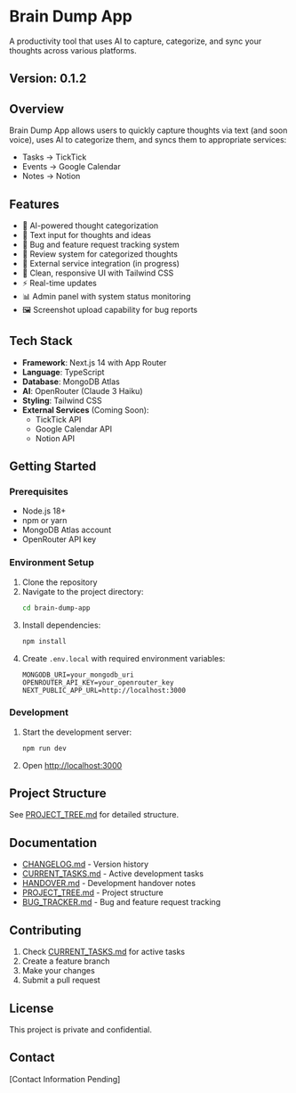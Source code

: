 # Brain Dump App

A productivity tool that uses AI to capture, categorize, and sync your thoughts across various platforms.

## Version: 0.1.2

## Overview

Brain Dump App allows users to quickly capture thoughts via text (and soon voice), uses AI to categorize them, and syncs them to appropriate services:
- Tasks → TickTick
- Events → Google Calendar
- Notes → Notion

## Features

- 🤖 AI-powered thought categorization
- 📝 Text input for thoughts and ideas
- 🐛 Bug and feature request tracking system
- 🔄 Review system for categorized thoughts
- 🔗 External service integration (in progress)
- 🎨 Clean, responsive UI with Tailwind CSS
- ⚡ Real-time updates
- 📊 Admin panel with system status monitoring
- 🖼️ Screenshot upload capability for bug reports

## Tech Stack

- **Framework**: Next.js 14 with App Router
- **Language**: TypeScript
- **Database**: MongoDB Atlas
- **AI**: OpenRouter (Claude 3 Haiku)
- **Styling**: Tailwind CSS
- **External Services** (Coming Soon):
  - TickTick API
  - Google Calendar API
  - Notion API

## Getting Started

### Prerequisites
- Node.js 18+
- npm or yarn
- MongoDB Atlas account
- OpenRouter API key

### Environment Setup

1. Clone the repository
2. Navigate to the project directory:
   ```bash
   cd brain-dump-app
   ```
3. Install dependencies:
   ```bash
   npm install
   ```
4. Create `.env.local` with required environment variables:
   ```env
   MONGODB_URI=your_mongodb_uri
   OPENROUTER_API_KEY=your_openrouter_key
   NEXT_PUBLIC_APP_URL=http://localhost:3000
   ```

### Development

1. Start the development server:
   ```bash
   npm run dev
   ```
2. Open [http://localhost:3000](http://localhost:3000)

## Project Structure

See [PROJECT_TREE.md](docs/PROJECT_TREE.md) for detailed structure.

## Documentation

- [CHANGELOG.md](docs/CHANGELOG.md) - Version history
- [CURRENT_TASKS.md](docs/CURRENT_TASKS.md) - Active development tasks
- [HANDOVER.md](docs/HANDOVER.md) - Development handover notes
- [PROJECT_TREE.md](docs/PROJECT_TREE.md) - Project structure
- [BUG_TRACKER.md](docs/BUG_TRACKER.md) - Bug and feature request tracking

## Contributing

1. Check [CURRENT_TASKS.md](docs/CURRENT_TASKS.md) for active tasks
2. Create a feature branch
3. Make your changes
4. Submit a pull request

## License

This project is private and confidential.

## Contact

[Contact Information Pending]
